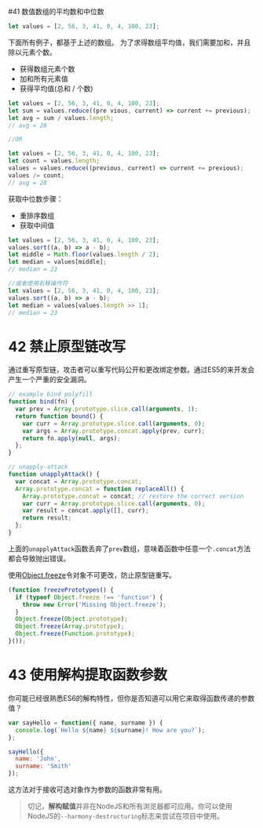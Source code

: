 \#41 数值数组的平均数和中位数

```js
let values = [2, 56, 3, 41, 0, 4, 100, 23];
```

下面所有例子，都基于上述的数组。
为了求得数组平均值，我们需要加和，并且除以元素个数。
* 获得数组元素个数
* 加和所有元素值
* 获得平均值(总和 / 个数)

```js
let values = [2, 56, 3, 41, 0, 4, 100, 23];
let sum = values.reduce((pre vious, current) => current += previous);
let avg = sum / values.length;
// avg = 28

//OR

let values = [2, 56, 3, 41, 0, 4, 100, 23];
let count = values.length;
values = values.reduce((previous, current) => current += previous);
values /= count;
// avg = 28
```

获取中位数步骤：
* 重排序数组
* 获取中间值

```js
let values = [2, 56, 3, 41, 0, 4, 100, 23];
values.sort((a, b) => a - b);
let middle = Math.floor(values.length / 2);
let median = values[middle];
// median = 23

//或者使用右移操作符
let values = [2, 56, 3, 41, 0, 4, 100, 23];
values.sort((a, b) => a - b);
let median = values[values.length >> 1];
// median = 23
```

# 42 禁止原型链改写
通过重写原型链，攻击者可以重写代码公开和更改绑定参数。通过ES5的来开发会产生一个严重的安全漏洞。

```js
// example bind polyfill
function bind(fn) {
  var prev = Array.prototype.slice.call(arguments, 1);
  return function bound() {
    var curr = Array.prototype.slice.call(arguments, 0);
    var args = Array.prototype.concat.apply(prev, curr);
    return fn.apply(null, args);
  };
}

// unapply-attack
function unapplyAttack() {
  var concat = Array.prototype.concat;
  Array.prototype.concat = function replaceAll() {
    Array.prototype.concat = concat; // restore the correct version
    var curr = Array.prototype.slice.call(arguments, 0);
    var result = concat.apply([], curr);
    return result;
  };
}
```

上面的`unapplyAttack`函数丢弃了`prev`数组，意味着函数中任意一个`.concat`方法都会导致抛出错误。

使用[Object.freeze](https://developer.mozilla.org/en-US/docs/Web/JavaScript/Reference/Global_Objects/Object/freeze)令对象不可更改，防止原型链重写。

```js
(function freezePrototypes() {
  if (typeof Object.freeze !== 'function') {
    throw new Error('Missing Object.freeze');
  }
  Object.freeze(Object.prototype);
  Object.freeze(Array.prototype);
  Object.freeze(Function.prototype);
}());
```

# 43 使用解构提取函数参数
你可能已经很熟悉ES6的解构特性，但你是否知道可以用它来取得函数传递的参数值？

```js
var sayHello = function({ name, surname }) {
  console.log(`Hello ${name} ${surname}! How are you?`);
};

sayHello({
  name: 'John',
  surname: 'Smith'
});
```

这方法对于接收可选对象作为参数的函数非常有用。
> 切记，**解构赋值**并非在NodeJS和所有浏览器都可应用。你可以使用NodeJS的`--harmony-destructuring`标志来尝试在项目中使用。